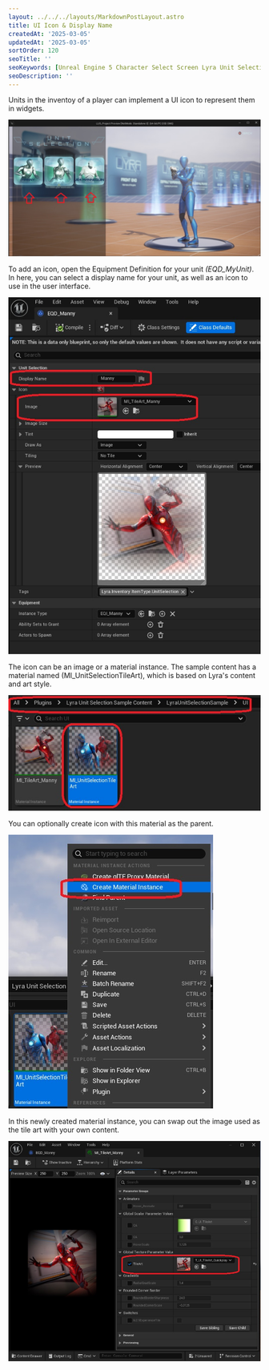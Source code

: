```yaml
---
layout: ../../../layouts/MarkdownPostLayout.astro
title: UI Icon & Display Name
createdAt: '2025-03-05'
updatedAt: '2025-03-05'
sortOrder: 120
seoTitle: ''
seoKeywords: [Unreal Engine 5 Character Select Screen Lyra Unit Selection]
seoDescription: ''
---
```


Units in the inventoy of a player can implement a UI icon to represent them in widgets. 

![](../../../assets/lyra-unit-selection/added-tiles-arrows.jpg)

To add an icon, open the Equipment Definition for your unit *(<span class="object">EQD_MyUnit</span>)*. In here, you can select a display name for your unit, as well as an icon to use in the user interface.

![](../../../assets/lyra-unit-selection/ui-customize.jpg) 

The icon can be an image or a material instance. The sample content has a material named (<span class="object">MI_UnitSelectionTileArt</span>), which is based on Lyra's content and art style. 

![](../../../assets/lyra-unit-selection/tile-art.jpg) 

You can optionally create icon with this material as the parent.

![](../../../assets/lyra-unit-selection/material-instance.jpg) 

In this newly created material instance, you can swap out the image used as the tile art with your own content.

![](../../../assets/lyra-unit-selection/change-image.jpg) 
